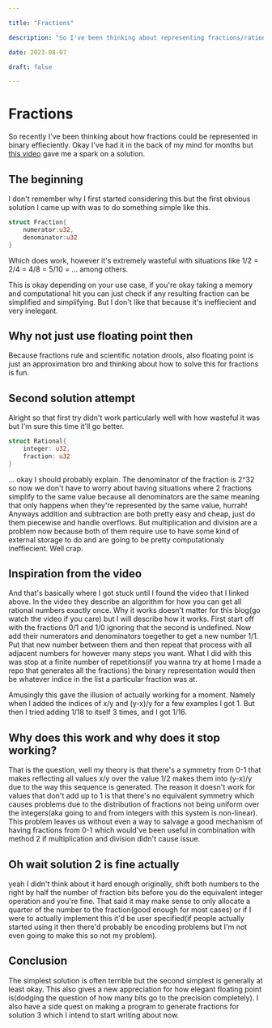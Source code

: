 ```yaml
---

title: "Fractions"

description: "So I've been thinking about representing fractions/rational numbers in binary effieciently..."

date: 2023-08-07

draft: false

---
```


# Fractions

So recently I've been thinking about how fractions could be represented in binary effieciently. Okay I've had it in the back of my mind for months but [this video](https://www.youtube.com/watch?v=4d6YrTKmjfE) gave me a spark on a solution.

## The beginning

I don't remember why I first started considering this but the first obvious solution I came up with was to do something simple like this.

```rs
struct Fraction{
    numerator:u32,
    denominator:u32
}
```

Which does work, however it's extremely wasteful with situations like 1/2 = 2/4 = 4/8 = 5/10 = ... among others.

This is okay depending on your use case, if you're okay taking a memory and computational hit you can just check if any resulting fraction can be simplified and simplifying. But I don't like that because it's ineffiecient and very inelegant.

## Why not just use floating point then

Because fractions rule and scientific notation drools, also floating point is just an approximation bro and thinking about how to solve this for fractions is fun.

## Second solution attempt

Alright so that first try didn't work particularly well with how wasteful it was but I'm sure this time it'll go better.

```rs
struct Rational{
    integer: u32,
    fraction: u32
}
```

... okay I should probably explain. The denominator of the fraction is 2^32 so now we don't have to worry about having situations where 2 fractions simplify to the same value because all denominators are the same meaning that only happens when they're represented by the same value, hurrah! Anyways addition and subtraction are both pretty easy and cheap, just do them piecewise and handle overflows. But multiplication and division are a problem now because both of them require use to have some kind of external storage to do and are going to be pretty computationaly ineffiecient. Well crap.

## Inspiration from the video

And that's basically where I got stuck until I found the video that I linked above. In the video they describe an algorithm for how you can get all rational numbers exactly once. Why it works doesn't matter for this blog(go watch the video if you care) but I will describe how it works. First start off with the fractions 0/1 and 1/0 ignoring that the second is undefined. Now add their numerators and denominators toegether to get a new number 1/1. Put that new number between them and then repeat that process with all adjacent numbers for however many steps you want. What I did with this was stop at a finite number of repetitions(if you wanna try at home I made a repo that generates all the fractions) the binary representation would then be whatever indice in the list a particular fraction was at.

Amusingly this gave the illusion of actually working for a moment. Namely when I added the indices of x/y and (y-x)/y for a few examples I got 1. But then I tried adding 1/18 to itself 3 times, and I got 1/16.

## Why does this work and why does it stop working?

That is the question, well my theory is that there's a symmetry from 0-1 that makes reflecting all values x/y over the value 1/2 makes them into (y-x)/y due to the way this sequence is generated. The reason it doesn't work for values that don't add up to 1 is that there's no equivalent symmetry which causes problems due to the distribution of fractions not being uniform over the integers(aka going to and from integers with this system is non-linear). This problem leaves us without even a way to salvage a good mechanism of having fractions from 0-1 which would've been useful in combination with method 2 if multiplication and division didn't cause issue.

## Oh wait solution 2 is fine actually

yeah I didn't think about it hard enough originally, shift both numbers to the right by half the number of fraction bits before you do the equivalent integer operation and you're fine. That said it may make sense to only allocate a quarter of the number to the fraction(good enough for most cases) or if I were to actually implement this it'd be user specified(if people actually started using it then there'd probably be encoding problems but I'm not even going to make this so not my problem).

## Conclusion

The simplest solution is often terrible but the second simplest is generally at least okay. This also gives a new appreciation for how elegant floating point is(dodging the question of how many bits go to the precision completely). I also have a side quest on making a program to generate fractions for solution 3 which I intend to start writing about now.
